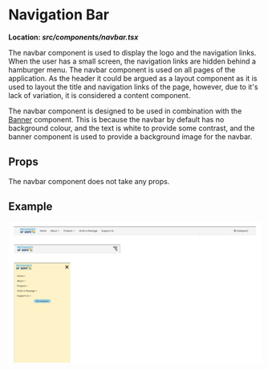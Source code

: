 # Navigation Bar

**Location: _src/components/navbar.tsx_**

The navbar component is used to display the logo and the navigation links. When the user has a small screen, the navigation links are hidden behind a hamburger menu. The navbar component is used on all pages of the application. As the header it could be argued as a layout component as it is used to layout the title and navigation links of the page, however, due to it's lack of variation, it is considered a content component.

The navbar component is designed to be used in combination with the [Banner](/docs/components/banner.md) component. This is because the navbar by default has no background colour, and the text is white to provide some contrast, and the banner component is used to provide a background image for the navbar.

## Props

The navbar component does not take any props.

## Example

![Navigation Bar Options](/docs/images/navbar.png)
